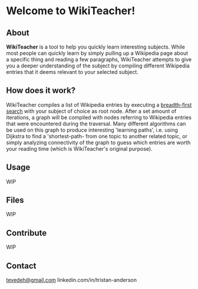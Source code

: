 # Welcome to WikiTeacher!
## About

**WikiTeacher** is a tool to help you quickly learn interesting subjects. While most people can quickly learn by simply pulling up a Wikipedia page about a specific thing and reading a few paragraphs, WikiTeacher attempts to give you a deeper understanding of the subject by compiling different Wikipedia entries that it deems relevant to your selected subject. 

## How does it work?

WikiTeacher compiles a list of Wikipedia entries by executing a [breadth-first search](https://en.wikipedia.org/wiki/Breadth-first_search) with your subject of choice as root node. After a set amount of iterations, a graph will be compiled with nodes referring to Wikipedia entries that were encountered during the traversal. Many different algorithms can be used on this graph to produce interesting 'learning paths', i.e. using Dijkstra to find a 'shortest-path- from one topic to another related topic, or simply analyzing connectivity of the graph to guess which entries are worth your reading time (which is WikiTeacher's original purpose).

## Usage

WIP

## Files

WIP

## Contribute

WIP

## Contact

tevedeh@gmail.com
linkedin.com/in/tristan-anderson
